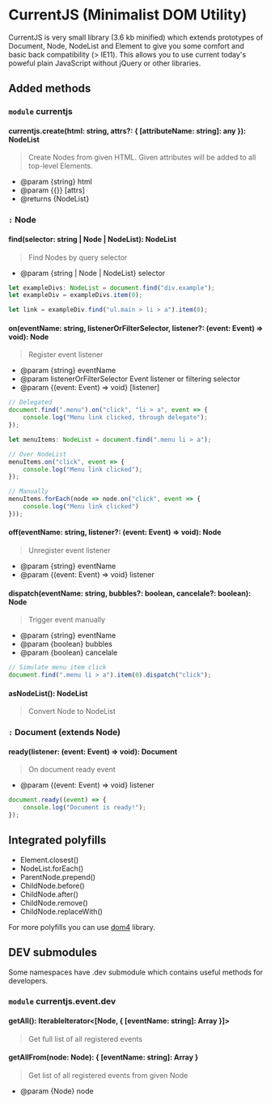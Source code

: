 # CurrentJS (Minimalist DOM Utility)
CurrentJS is very small library (3.6 kb minified) which extends prototypes of Document, Node, NodeList and Element 
to give you some comfort and basic back compatibility (> IE11). This allows you to use
current today's poweful plain JavaScript without jQuery or other libraries.

## Added methods

### `module` currentjs
#### currentjs.create(html: string, attrs?: { \[attributeName: string]: any }): NodeList
> Create Nodes from given HTML. Given attributes will be added to all top-level Elements.
* @param {string} html
* @param {{}} \[attrs]
* @returns {NodeList}

### `:` Node

#### find(selector: string | Node | NodeList): NodeList
> Find Nodes by query selector
* @param {string | Node | NodeList} selector

```typescript
let exampleDivs: NodeList = document.find("div.example");
let exampleDiv = exampleDivs.item(0);

let link = exampleDiv.find("ul.main > li > a").item(0);
```

#### on(eventName: string, listenerOrFilterSelector, listener?: (event: Event) => void): Node
> Register event listener
* @param {string} eventName
* @param listenerOrFilterSelector Event listener or filtering selector
* @param {(event: Event) => void} \[listener]

```typescript
// Delegated
document.find(".menu").on("click", "li > a", event => {
	console.log("Menu link clicked, through delegate");
});

let menuItems: NodeList = document.find(".menu li > a");

// Over NodeList
menuItems.on("click", event => {
	console.log("Menu link clicked");
});

// Manually
menuItems.forEach(node => node.on("click", event => {
	console.log("Menu link clicked")
}));

```

#### off(eventName: string, listener?: (event: Event) => void): Node
> Unregister event listener
* @param {string} eventName
* @param {(event: Event) => void} listener

#### dispatch(eventName: string, bubbles?: boolean, cancelale?: boolean): Node
> Trigger event manually
* @param {string} eventName
* @param {boolean} bubbles
* @param {boolean} cancelale

```typescript
// Simulate menu item click
document.find(".menu li > a").item(0).dispatch("click");
```

#### asNodeList(): NodeList
> Convert Node to NodeList


### `:` Document (extends Node)
#### ready(listener: (event: Event) => void): Document
> On document ready event
* @param {(event: Event) => void} listener

```typescript
document.ready((event) => {
	console.log("Document is ready!");
});
```

## Integrated polyfills
- Element.closest()
- NodeList.forEach()
- ParentNode.prepend()
- ChildNode.before()
- ChildNode.after()
- ChildNode.remove()
- ChildNode.replaceWith()

For more polyfills you can use [dom4](https://github.com/WebReflection/dom4) library.

## DEV submodules
Some namespaces have .dev submodule which contains useful methods for developers.

### `module` currentjs.event.dev
#### getAll(): IterableIterator<[Node, { [eventName: string]: Array<CurrentJSEventData> }]>
> Get full list of all registered events

#### getAllFrom(node: Node): { \[eventName: string]: Array<CurrentJSEventData> }
> Get list of all registered events from given Node
* @param {Node} node
